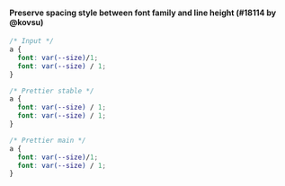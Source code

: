 #### Preserve spacing style between font family and line height (#18114 by @kovsu)

<!-- prettier-ignore -->
```css
/* Input */
a {
  font: var(--size)/1;
  font: var(--size) / 1;
}

/* Prettier stable */
a {
  font: var(--size) / 1;
  font: var(--size) / 1;
}

/* Prettier main */
a {
  font: var(--size)/1;
  font: var(--size) / 1;
}
```
